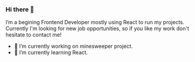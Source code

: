 ### Hi there 👋

I’m a begining Frontend Developer mostly using React to run my projects.
Currently I'm looking for new job opportunities, so if you like my work don't hesitate to contact me!

- 🔭 I’m currently working on minesweeper project.
- 🌱 I’m currently learning React.
